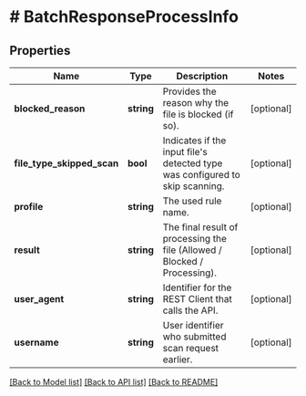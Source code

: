 # # BatchResponseProcessInfo

## Properties

Name | Type | Description | Notes
------------ | ------------- | ------------- | -------------
**blocked_reason** | **string** | Provides the reason why the file is blocked (if so). | [optional] 
**file_type_skipped_scan** | **bool** | Indicates if the input file&#39;s detected type was configured to skip scanning. | [optional] 
**profile** | **string** | The used rule name. | [optional] 
**result** | **string** | The final result of processing the file (Allowed / Blocked / Processing). | [optional] 
**user_agent** | **string** | Identifier for the REST Client that calls the API. | [optional] 
**username** | **string** | User identifier who submitted scan request earlier. | [optional] 

[[Back to Model list]](../../README.md#documentation-for-models) [[Back to API list]](../../README.md#documentation-for-api-endpoints) [[Back to README]](../../README.md)


